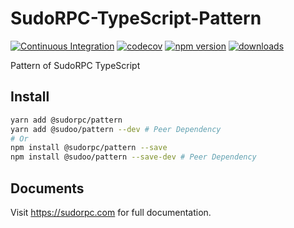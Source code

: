 # SudoRPC-TypeScript-Pattern

[![Continuous Integration](https://github.com/SudoRPC/SudoRPC-TypeScript-Pattern/actions/workflows/ci.yml/badge.svg)](https://github.com/SudoRPC/SudoRPC-TypeScript-Pattern/actions/workflows/ci.yml)
[![codecov](https://codecov.io/gh/SudoRPC/SudoRPC-TypeScript-Pattern/branch/main/graph/badge.svg)](https://codecov.io/gh/SudoRPC/SudoRPC-TypeScript-Pattern)
[![npm version](https://badge.fury.io/js/%40sudorpc%2Fpattern.svg)](https://badge.fury.io/js/%40sudorpc%2Fpattern)
[![downloads](https://img.shields.io/npm/dm/@sudorpc/pattern.svg)](https://www.npmjs.com/package/@sudorpc/pattern)

Pattern of SudoRPC TypeScript

## Install

```sh
yarn add @sudorpc/pattern
yarn add @sudoo/pattern --dev # Peer Dependency
# Or
npm install @sudorpc/pattern --save
npm install @sudoo/pattern --save-dev # Peer Dependency
```

## Documents

Visit https://sudorpc.com for full documentation.
